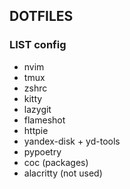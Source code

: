 ## DOTFILES

### LIST config

- nvim
- tmux
- zshrc
- kitty
- lazygit
- flameshot
- httpie
- yandex-disk + yd-tools
- pypoetry
- coc (packages)
- alacritty (not used)
